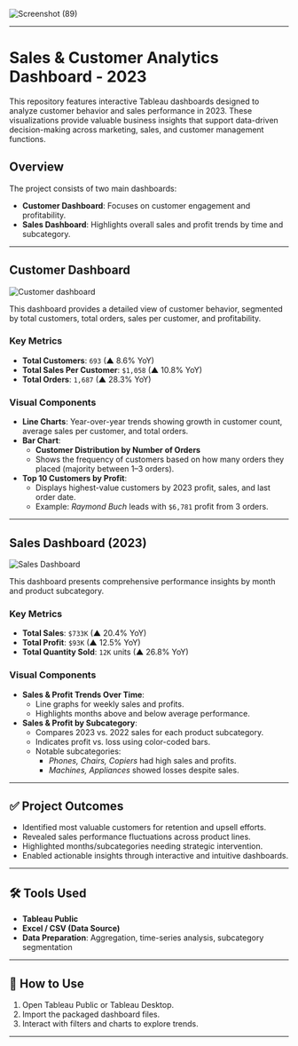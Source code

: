 ![Screenshot (89)](https://github.com/user-attachments/assets/b5991f77-75dd-4cb8-b792-3199a4829a93)





---

# Sales & Customer Analytics Dashboard - 2023

This repository features interactive Tableau dashboards designed to analyze customer behavior and sales performance in 2023. These visualizations provide valuable business insights that support data-driven decision-making across marketing, sales, and customer management functions.

## Overview

The project consists of two main dashboards:

- **Customer Dashboard**: Focuses on customer engagement and profitability.
- **Sales Dashboard**: Highlights overall sales and profit trends by time and subcategory.

---

## Customer Dashboard

![Customer dashboard](https://github.com/user-attachments/assets/30cfdd17-b846-4b03-9fa6-9180447dd46e)

This dashboard provides a detailed view of customer behavior, segmented by total customers, total orders, sales per customer, and profitability.

### Key Metrics

- **Total Customers**: `693` (▲ 8.6% YoY)
- **Total Sales Per Customer**: `$1,058` (▲ 10.8% YoY)
- **Total Orders**: `1,687` (▲ 28.3% YoY)

### Visual Components

- **Line Charts**: Year-over-year trends showing growth in customer count, average sales per customer, and total orders.
- **Bar Chart**: 
  - **Customer Distribution by Number of Orders**
  - Shows the frequency of customers based on how many orders they placed (majority between 1–3 orders).
- **Top 10 Customers by Profit**: 
  - Displays highest-value customers by 2023 profit, sales, and last order date.
  - Example: *Raymond Buch* leads with `$6,781` profit from 3 orders.

---

## Sales Dashboard (2023)

![Sales Dashboard](https://github.com/user-attachments/assets/3a17898c-e4ac-4bc1-b0c7-2af1983b0a5b)

This dashboard presents comprehensive performance insights by month and product subcategory.

### Key Metrics

- **Total Sales**: `$733K` (▲ 20.4% YoY)
- **Total Profit**: `$93K` (▲ 12.5% YoY)
- **Total Quantity Sold**: `12K` units (▲ 26.8% YoY)

### Visual Components

- **Sales & Profit Trends Over Time**:
  - Line graphs for weekly sales and profits.
  - Highlights months above and below average performance.
- **Sales & Profit by Subcategory**:
  - Compares 2023 vs. 2022 sales for each product subcategory.
  - Indicates profit vs. loss using color-coded bars.
  - Notable subcategories:
    - *Phones, Chairs, Copiers* had high sales and profits.
    - *Machines, Appliances* showed losses despite sales.

---

## ✅ Project Outcomes

- Identified most valuable customers for retention and upsell efforts.
- Revealed sales performance fluctuations across product lines.
- Highlighted months/subcategories needing strategic intervention.
- Enabled actionable insights through interactive and intuitive dashboards.

---

## 🛠️ Tools Used

- **Tableau Public**
- **Excel / CSV (Data Source)**
- **Data Preparation**: Aggregation, time-series analysis, subcategory segmentation

---

## 📌 How to Use

1. Open Tableau Public or Tableau Desktop.
2. Import the packaged dashboard files.
3. Interact with filters and charts to explore trends.

---




